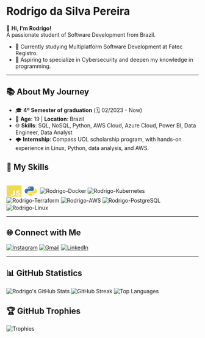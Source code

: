 # Rodrigo da Silva Pereira

👋 **Hi, I'm Rodrigo!**  
A passionate student of Software Development from Brazil.

- 🌱 Currently studying Multiplatform Software Development at Fatec Registro.
- 🔭 Aspiring to specialize in Cybersecurity and deepen my knowledge in programming.

---

## 📚 About My Journey

- 🎓 **4º Semester of graduation** (🗓️ 02/2023 - Now)
- 💬 **Age**: 19 | **Location**: Brazil
- 🌐 **Skills**: SQL, NoSQL, Python, AWS Cloud, Azure Cloud, Power BI, Data Engineer, Data Analyst
- 🌩️ **Internship**: Compass UOL scholarship program, with hands-on experience in Linux, Python, data analysis, and AWS.

## 🎨 My Skills

<div style="display: inline_block"><br>
  <img align="center" alt="Rodrigo-Js" height="30" width="40" src="https://raw.githubusercontent.com/devicons/devicon/master/icons/javascript/javascript-plain.svg">
  <img align="center" alt="Rodrigo-Python" height="30" width="40" src="https://raw.githubusercontent.com/devicons/devicon/master/icons/python/python-original.svg">
  <img align="center" alt="Rodrigo-Docker" height="35" width="40" src="https://cdn.jsdelivr.net/gh/devicons/devicon/icons/docker/docker-original.svg">
  <img align="center" alt="Rodrigo-Kubernetes" height="35" width="40" src="https://cdn.jsdelivr.net/gh/devicons/devicon/icons/kubernetes/kubernetes-plain.svg">
  <img align="center" alt="Rodrigo-Terraform" height="35" width="40" src="https://cdn.jsdelivr.net/gh/devicons/devicon/icons/terraform/terraform-original.svg">
  <img align="center" alt="Rodrigo-AWS" height="35" width="40" src="https://cdn.jsdelivr.net/gh/devicons/devicon/icons/amazonwebservices/amazonwebservices-original-wordmark.svg">
  <img align="center" alt="Rodrigo-PostgreSQL" height="35" width="40" src="https://cdn.jsdelivr.net/gh/devicons/devicon/icons/postgresql/postgresql-original.svg">
  <img align="center" alt="Rodrigo-Linux" height="35" width="40" src="https://cdn.jsdelivr.net/gh/devicons/devicon/icons/linux/linux-original.svg">
</div>

---

## 🌐 Connect with Me

[![Instagram](https://img.shields.io/badge/-Instagram-%23E4405F?style=for-the-badge&logo=instagram&logoColor=white)](https://instagram.com/Rodr1gosilv)
[![Gmail](https://img.shields.io/badge/-Gmail-%23333?style=for-the-badge&logo=gmail&logoColor=white)](mailto:2005rodrigosilva@gmail.com)
[![LinkedIn](https://img.shields.io/badge/-LinkedIn-%230077B5?style=for-the-badge&logo=linkedin&logoColor=white)](https://www.linkedin.com/in/rodrigo-da-silva-pereira-b39914210)

---

## 📊 GitHub Statistics

![Rodrigo's GitHub Stats](https://github-readme-stats.vercel.app/api?username=RodrigoSilvaPereira&theme=dark&hide_border=false)
![GitHub Streak](https://github-readme-streak-stats.herokuapp.com/?user=RodrigoSilvaPereira&theme=dark&hide_border=false)
![Top Languages](https://github-readme-stats.vercel.app/api/top-langs/?username=RodrigoSilvaPereira&theme=dark&hide_border=false&layout=compact)

## 🏆 GitHub Trophies

![Trophies](https://github-profile-trophy.vercel.app/?username=RodrigoSilvaPereira&theme=alduin&no-frame=false&no-bg=true&margin-w=4)
